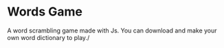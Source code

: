# Words Game
 A word scrambling game made with Js. You can download and make your own word dictionary to play./
